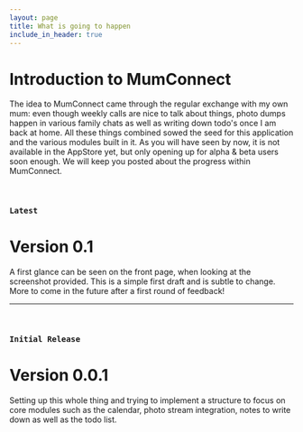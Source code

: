 ```yaml
---
layout: page
title: What is going to happen
include_in_header: true
---
```


# Introduction to MumConnect
The idea to MumConnect came through the regular exchange with my own mum: even though weekly calls are nice to talk about things, photo dumps happen in various family chats as well as writing down todo's once I am back at home. All these things combined sowed the seed for this application and the various modules built in it. As you will have seen by now, it is not available in the AppStore yet, but only opening up for alpha & beta users soon enough. We will keep you posted about the progress within MumConnect.

<br>

### `Latest`
# **Version 0.1**
A first glance can be seen on the front page, when looking at the screenshot provided. This is a simple first draft and is subtle to change. More to come in the future after a first round of feedback!
________
<br>

### `Initial Release`
# **Version 0.0.1**
Setting up this whole thing and trying to implement a structure to focus on core modules such as the calendar, photo stream integration, notes to write down as well as the todo list.

<br>
